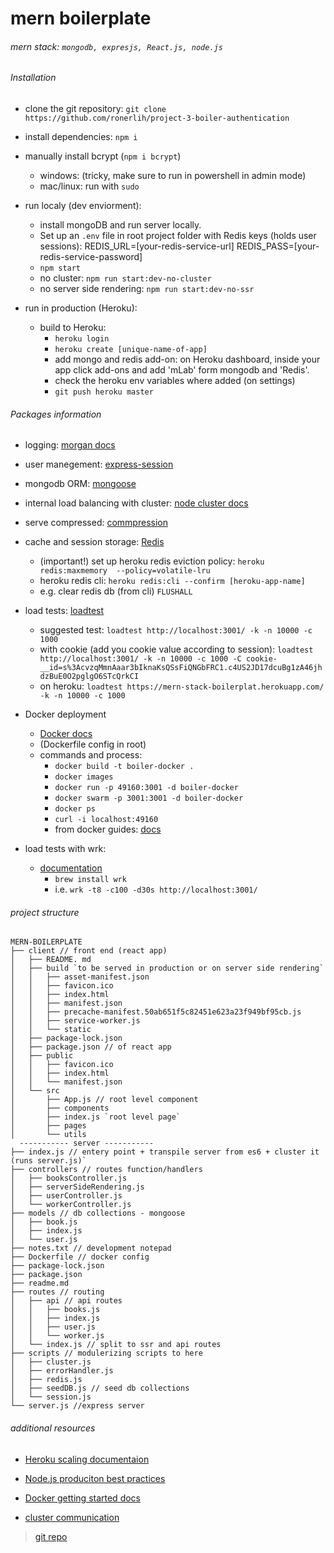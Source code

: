 

# mern boilerplate

###### mern stack: ` mongodb, expresjs, React.js, node.js `

###### Installation

- clone the git repository:
`git clone https://github.com/ronerlih/project-3-boiler-authentication`

- install dependencies: ```npm i```

- manually install bcrypt (`npm i bcrypt`)
  - windows: (tricky, make sure to run in powershell in admin mode)
  - mac/linux: run with `sudo`

- run localy (dev enviorment): 
  - install mongoDB and run server locally.
  - Set up an ```.env``` file in root project folder with Redis keys (holds user sessions):
  REDIS_URL=[your-redis-service-url]
REDIS_PASS=[your-redis-service-password]
  - ```npm start```
  - no cluster: ```npm run start:dev-no-cluster```
  - no server side rendering: ```npm run start:dev-no-ssr```
- run in production (Heroku):
  
  - build to Heroku:
    - ```heroku login```
    - ```heroku create [unique-name-of-app]```
    - add mongo and redis add-on: on Heroku dashboard, inside your app click add-ons and add 'mLab' form mongodb and 'Redis'.
    - check the heroku env variables where added (on settings)
    - ```git push heroku master```


###### Packages information
- logging: [morgan docs](https://www.npmjs.com/package/morgan)

- user manegement: [express-session](link)

- mongodb ORM: [mongoose](link)
- internal load balancing with cluster: [node cluster docs](https://nodejs.org/api/cluster.html)

- serve compressed: [commpression](link)

- cache and session storage: [Redis](link)
  - (important!) set up heroku redis eviction policy: `heroku redis:maxmemory  --policy=volatile-lru`
  - heroku redis cli: `heroku redis:cli --confirm [heroku-app-name]`
  - e.g. clear redis db (from cli) `FLUSHALL`

- load tests: [loadtest](https://www.npmjs.com/package/loadtest)
  - suggested test: `loadtest http://localhost:3001/ -k -n 10000 -c 1000`
  - with cookie (add you cookie value according to session): `loadtest http://localhost:3001/ -k -n 10000 -c 1000 -C cookie-__id=s%3AcvzqMmnAaar3bIknaKsQSsFiQNGbFRC1.c4US2JD17dcuBg1zA46jhdzBuE0O2pglgO6STcQrkCI` 
  - on heroku: `loadtest https://mern-stack-boilerplat.herokuapp.com/ -k -n 10000 -c 1000`

- Docker deployment
  - [Docker docs](https://docs.docker.com/)
  - (Dockerfile config in root)
  - commands and process:
    - `docker build -t boiler-docker .`
    - `docker images`
    - `docker run -p 49160:3001 -d boiler-docker`
    - `docker swarm -p 3001:3001 -d boiler-docker`
    - `docker ps`
    - `curl -i localhost:49160`
    - from docker guides: [docs](https://nodejs.org/de/docs/guides/nodejs-docker-webapp/)
  
- load tests with wrk:
  - [documentation](https://github.com/wg/wrk)
    - `brew install wrk`
    - i.e. `wrk -t8 -c100 -d30s http://localhost:3001/` 

###### project structure
```
MERN-BOILERPLATE
├── client // front end (react app)
│   ├── README. md
│   ├── build `to be served in production or on server side rendering`
│   │   ├── asset-manifest.json
│   │   ├── favicon.ico
│   │   ├── index.html
│   │   ├── manifest.json
│   │   ├── precache-manifest.50ab651f5c82451e623a23f949bf95cb.js
│   │   ├── service-worker.js
│   │   └── static
│   ├── package-lock.json
│   ├── package.json // of react app
│   ├── public
│   │   ├── favicon.ico
│   │   ├── index.html
│   │   └── manifest.json
│   └── src
│       ├── App.js // root level component
│       ├── components
│       ├── index.js `root level page`
│       ├── pages
│       └── utils
  ----------- server -----------
├── index.js // entery point + transpile server from es6 + cluster it (runs server.js)`
├── controllers // routes function/handlers
│   ├── booksController.js
│   ├── serverSideRendering.js
│   ├── userController.js
│   └── workerController.js
├── models // db collections - mongoose
│   ├── book.js
│   ├── index.js
│   └── user.js
├── notes.txt // development notepad
├── Dockerfile // docker config
├── package-lock.json
├── package.json
├── readme.md
├── routes // routing
│   ├── api // api routes 
│   │   ├── books.js
│   │   ├── index.js
│   │   ├── user.js
│   │   └── worker.js
│   └── index.js // split to ssr and api routes
├── scripts // modulerizing scripts to here
│   ├── cluster.js
│   ├── errorHandler.js
│   ├── redis.js
│   ├── seedDB.js // seed db collections
│   └── session.js
└── server.js //express server 
```

###### additional resources
- [Heroku scaling documentaion](
https://devcenter.heroku.com/articles/scaling)
- [Node.js produciton best practices](https://www.cognitiveclouds.com/insights/top-node-js-production-best-practices)

- [Docker getting started docs](https://docs.docker.com/get-started/)

- [cluster communication](https://medium.com/js-imaginea/clustering-inter-process-communication-ipc-in-node-js-748f981214e9)


> [git repo](https://github.com/ronerlih/project-3-boiler-authentication)

